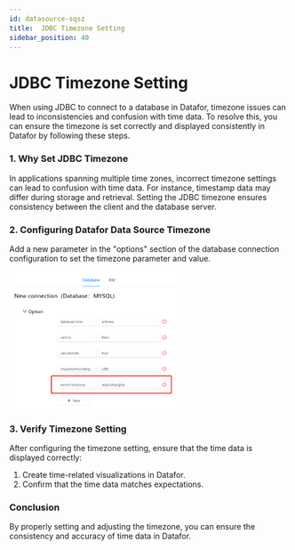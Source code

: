 ```yaml
---
id: datasource-sqsz
title:  JDBC Timezone Setting
sidebar_position: 40
---
```

# JDBC Timezone Setting

When using JDBC to connect to a database in Datafor, timezone issues can lead to inconsistencies and confusion with time data. To resolve this, you can ensure the timezone is set correctly and displayed consistently in Datafor by following these steps.

### 1. Why Set JDBC Timezone

In applications spanning multiple time zones, incorrect timezone settings can lead to confusion with time data. For instance, timestamp data may differ during storage and retrieval. Setting the JDBC timezone ensures consistency between the client and the database server.

### 2. Configuring Datafor Data Source Timezone

Add a new parameter in the "options" section of the database connection configuration to set the timezone parameter and value.

<div align="left"><img src="../../../static/img/en/datafor/datasource/1681220004076.png"  width="60%" /></div>

### 3. Verify Timezone Setting

After configuring the timezone setting, ensure that the time data is displayed correctly:

1. Create time-related visualizations in Datafor.
2. Confirm that the time data matches expectations.

### Conclusion

By properly setting and adjusting the timezone, you can ensure the consistency and accuracy of time data in Datafor.
